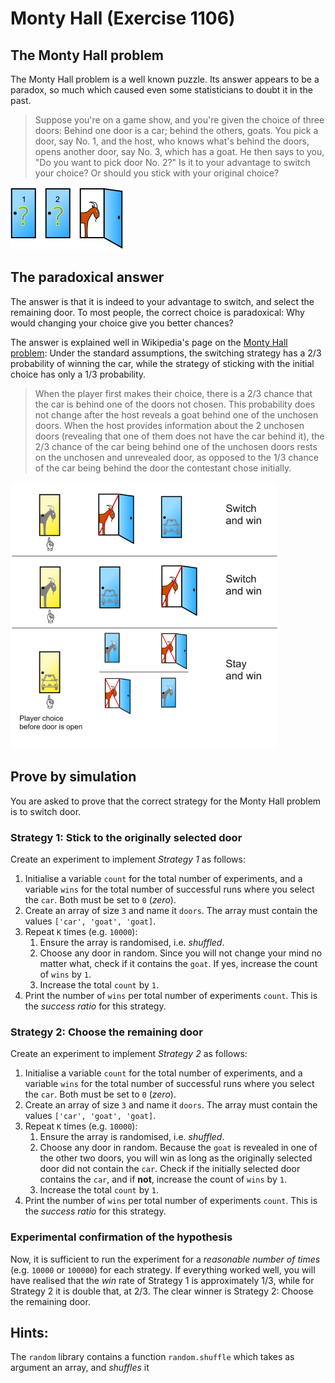 # Monty Hall (Exercise 1106)

## The Monty Hall problem

The Monty Hall problem is a well known puzzle. Its answer appears to be a paradox, so much which caused even some statisticians to doubt it in the past. 

> Suppose you're on a game show, and you're given the choice of three doors: Behind one door is a car; behind the others, goats.
> You pick a door, say No. 1, and the host, who knows what's behind the doors, opens another door, say No. 3, which has a goat.
> He then says to you, "Do you want to pick door No. 2?" Is it to your advantage to switch your choice? Or should you stick with your original choice?

![Monty Hall problem](monty-open-door.png)

## The paradoxical answer

The answer is that it is indeed to your advantage to switch, and select the remaining door. 
To most people, the correct choice is paradoxical: Why would changing your choice give you better chances?

The answer is explained well in Wikipedia's page on the [Monty Hall problem](https://en.wikipedia.org/wiki/Monty_Hall_problem):
Under the standard assumptions, the switching strategy has a 2/3 probability of winning the car, while the strategy of sticking with the initial choice has only a 1/3 probability.

> When the player first makes their choice, there is a 2/3 chance that the car is behind one of the doors not chosen.
> This probability does not change after the host reveals a goat behind one of the unchosen doors.
> When the host provides information about the 2 unchosen doors (revealing that one of them does not have the car behind it),
> the 2/3 chance of the car being behind one of the unchosen doors rests on the unchosen and unrevealed door,
> as opposed to the 1/3 chance of the car being behind the door the contestant chose initially.

![Monty Hall problem - Standard probabilities](monty-standard-probabilities.png)

## Prove by simulation

You are asked to prove that the correct strategy for the Monty Hall problem is to switch door.

### Strategy 1: Stick to the originally selected door

Create an experiment to implement *Strategy 1* as follows:
1. Initialise a variable `count` for the total number of experiments, and a variable `wins` for the total number of successful runs where you select the `car`. Both must be set to `0` (*zero*).
2. Create an array of size `3` and name it `doors`. The array must contain the values ``['car', 'goat', 'goat]``.
3. Repeat `K` times (e.g. `10000`):
   1. Ensure the array is randomised, i.e. *shuffled*.
   2. Choose any door in random. Since you will not change your mind no matter what, check if it contains the `goat`. If yes, increase the count of `wins` by `1`.
   3. Increase the total `count` by `1`.
4. Print the number of `wins` per total number of experiments `count`. This is the *success ratio* for this strategy.

### Strategy 2: Choose the remaining door

Create an experiment to implement *Strategy 2* as follows:
1. Initialise a variable `count` for the total number of experiments, and a variable `wins` for the total number of successful runs where you select the `car`. Both must be set to `0` (*zero*).
2. Create an array of size `3` and name it `doors`. The array must contain the values ``['car', 'goat', 'goat]``.
3. Repeat `K` times (e.g. `10000`):
   1. Ensure the array is randomised, i.e. *shuffled*.
   2. Choose any door in random. Because the `goat` is revealed in one of the other two doors, you will win as long as the originally selected door did not contain the `car`. Check if the initially selected door contains the `car`, and if **not**, increase the count of `wins` by `1`.
   3. Increase the total `count` by `1`.
4. Print the number of `wins` per total number of experiments `count`. This is the *success ratio* for this strategy.

### Experimental confirmation of the hypothesis

Now, it is sufficient to run the experiment for a *reasonable number of times* (e.g. `10000` or `100000`) for each strategy.
If everything worked well, you will have realised that the *win* rate of Strategy 1 is approximately 1/3, while for
Strategy 2 it is double that, at 2/3. The clear winner is Strategy 2: Choose the remaining door.

## Hints:

The `random` library contains a function `random.shuffle` which takes as argument an array, and _shuffles_ it